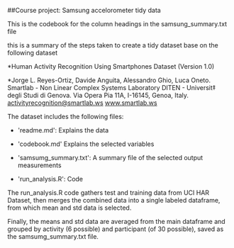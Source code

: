##Course project: Samsung accelorometer tidy data

This is the codebook for the column headings in the samsung_summary.txt file

this is a summary of the steps taken to create a tidy dataset base on the following dataset 

*Human Activity Recognition Using Smartphones Dataset (Version 1.0)

*Jorge L. Reyes-Ortiz, Davide Anguita, Alessandro Ghio, Luca Oneto.
Smartlab - Non Linear Complex Systems Laboratory
DITEN - Universit‡ degli Studi di Genova.
Via Opera Pia 11A, I-16145, Genoa, Italy.
activityrecognition@smartlab.ws
www.smartlab.ws


The dataset includes the following files:

* 'readme.md': Explains the data

* 'codebook.md' Explains the selected variables

* 'samsumg_summary.txt': A summary file of the selected output measurements

* 'run_analysis.R': Code

The run_analysis.R code gathers test and training data from UCI HAR Dataset, then merges the combined 
data into a single labeled dataframe, from which mean and std data is selected.

Finally, the means and std data are averaged from the main dataframe and grouped by activity 
(6 possible) and participant (of 30 possible), saved as the samsumg_summary.txt file.
